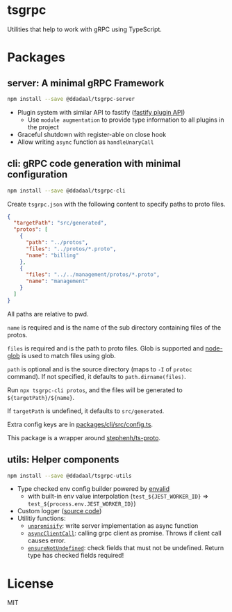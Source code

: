 # tsgrpc

Utilities that help to work with gRPC using TypeScript.

# Packages

## server: A minimal gRPC Framework

```bash
npm install --save @ddadaal/tsgrpc-server
```

- Plugin system with similar API to fastify ([fastify plugin API](https://www.fastify.io/docs/latest/Plugins/))
  - Use `module augmentation` to provide type information to all plugins in the project
- Graceful shutdown with register-able on close hook
- Allow writing `async` function as `handleUnaryCall`

## cli: gRPC code generation with minimal configuration

```bash
npm install --save @ddadaal/tsgrpc-cli
```

Create `tsgrpc.json` with the following content to specify paths to proto files.

```json
{
  "targetPath": "src/generated",
  "protos": [
    {
      "path": "../protos",
      "files": "../protos/*.proto",
      "name": "billing"
    },
    {
      "files": "../../management/protos/*.proto",
      "name": "management"
    }
  ]
}
```

All paths are relative to pwd. 

`name` is required and is the name of the sub directory containing files of the protos.

`files` is required and is the path to proto files. Glob is supported and [node-glob](https://github.com/isaacs/node-glob) is used to match files using glob.

`path` is optional and is the source directory (maps to `-I` of `protoc` command). If not specified, it defaults to `path.dirname(files)`.

Run `npx tsgrpc-cli protos`, and the files will be generated to `${targetPath}/${name}`.

If `targetPath` is undefined, it defaults to `src/generated`.

Extra config keys are in [packages/cli/src/config.ts](packages/cli/src/config.ts).

This package is a wrapper around [stephenh/ts-proto](https://github.com/stephenh/ts-proto).

## utils: Helper components

```bash
npm install --save @ddadaal/tsgrpc-utils
```

- Type checked env config builder powered by [envalid](https://github.com/af/envalid)
  - with built-in env value interpolation (`test_${JEST_WORKER_ID}` => `test_${process.env.JEST_WORKER_ID}`)
- Custom logger ([source code](packages/utils/src/log.ts))
- Utilitiy functions:
  - [`unpromisify`](packages/utils/src/utils/async.ts): write server implementation as async function
  - [`asyncClientCall`](packages/utils/src/utils/async.ts): calling grpc client as promise. Throws if client call causes error.
  - [`ensureNotUndefined`](packages/utils/src/utils/validations.ts): check fields that must not be undefined. Return type has checked fields required!

# License

MIT

